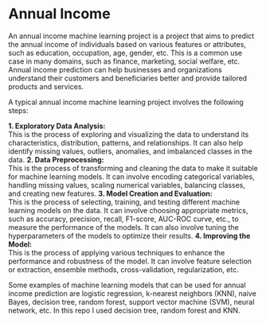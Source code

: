 # Annual Income
An annual income machine learning project is a project that aims to predict the annual income of individuals based on various features or attributes, such as education, occupation, age, gender, etc. This is a common use case in many domains, such as finance, marketing, social welfare, etc. Annual income prediction can help businesses and organizations understand their customers and beneficiaries better and provide tailored products and services.

A typical annual income machine learning project involves the following steps:

**1. Exploratory Data Analysis:**  
This is the process of exploring and visualizing the data to understand its characteristics, distribution, patterns, and relationships. It can also help identify missing values, outliers, anomalies, and imbalanced classes in the data.
**2. Data Preprocessing:**  
This is the process of transforming and cleaning the data to make it suitable for machine learning models. It can involve encoding categorical variables, handling missing values, scaling numerical variables, balancing classes, and creating new features.
**3. Model Creation and Evaluation:**  
This is the process of selecting, training, and testing different machine learning models on the data. It can involve choosing appropriate metrics, such as accuracy, precision, recall, F1-score, AUC-ROC curve, etc., to measure the performance of the models. It can also involve tuning the hyperparameters of the models to optimize their results.
**4. Improving the Model:**  
This is the process of applying various techniques to enhance the performance and robustness of the model. It can involve feature selection or extraction, ensemble methods, cross-validation, regularization, etc.  

Some examples of machine learning models that can be used for annual income prediction are logistic regression, k-nearest neighbors (KNN), naive Bayes, decision tree, random forest, support vector machine (SVM), neural network, etc. In this repo I used decision tree, random forest and KNN.
